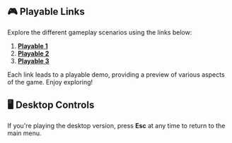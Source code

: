 
## 🎮 Playable Links
Explore the different gameplay scenarios using the links below:

1. **[Playable 1](https://playground.lunalabs.io/preview/179920/255248/1d82a62aabc4935f3d943cbba8f14e029bcf5427eff927f3f14f6b98e50cbcb7)** 
2. **[Playable 2](https://playground.lunalabs.io/preview/179922/255250/1d82a62aabc4935f3d943cbba8f14e029bcf5427eff927f3f14f6b98e50cbcb7)**
3. **[Playable 3](https://playground.lunalabs.io/preview/179930/255258/1d82a62aabc4935f3d943cbba8f14e029bcf5427eff927f3f14f6b98e50cbcb7)** 

Each link leads to a playable demo, providing a preview of various aspects of the game. Enjoy exploring!

## 🖥️ Desktop Controls
If you're playing the desktop version, press **Esc** at any time to return to the main menu.
